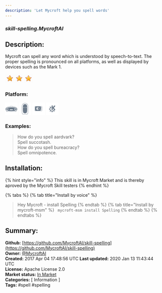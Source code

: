 ```yaml
---
description: 'Let Mycroft help you spell words'
---
```


### _skill-spelling.MycroftAI_  
## Description:  
Mycroft can spell any word which is understood by speech-to-text.  The proper spelling is pronounced on all platforms, as well as displayed by devices such as the Mark 1.  
  
![](../.gitbook/assets/star.png)![](../.gitbook/assets/star.png)![](../.gitbook/assets/star.png)  
  
### Platform:  
 ![Mark I](../.gitbook/assets/mark-1-icon.png)  ![Mark II](../.gitbook/assets/mark-2-icon.png)  ![Picroft](../.gitbook/assets/picroft-icon.png)  ![plasmoid](../.gitbook/assets/kde.png)   
### Examples:  
> How do you spell aardvark?  
> Spell succotash.  
> How do you spell bureacracy?  
> Spell omnipotence.  
  
## Installation:  
{% hint style="info" %}
This skill is in Mycroft Market and is thereby aproved by the Mycroft Skill testers
{% endhint %}
    
{% tabs %}
{% tab title="Install by voice" %}
> Hey Mycroft - install Spelling
{% endtab %}
  {% tab title="Install by mycroft-msm" %}
``` mycroft-msm install Spelling```
{% endtab %}
  {% endtabs %}
    
## Summary:  
**Github:** [https://github.com/MycroftAI/skill-spelling](https://github.com/MycroftAI/skill-spelling)  
**Owner:** [@MycroftAI](https://github.com/MycroftAI)  
**Created:** 2017 Apr 04 17:48:56 UTC  **Last updated:** 2020 Jan 13 11:43:44 UTC  
**License:** Apache License 2.0  
**Market status:** [In Market](https://market.mycroft.ai/skill/mycroft-spelling)  
**Categories:** [ Information ]   
**Tags:** \#spell \#spelling   
